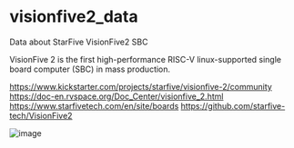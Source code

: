 # visionfive2_data
Data about StarFive VisionFive2 SBC

VisionFive 2 is the first high-performance RISC-V linux-supported single board computer (SBC) in mass production.

https://www.kickstarter.com/projects/starfive/visionfive-2/community
https://doc-en.rvspace.org/Doc_Center/visionfive_2.html
https://www.starfivetech.com/en/site/boards
https://github.com/starfive-tech/VisionFive2

![image](https://github.com/antoinecarme/visionfive2_data/assets/16481992/2b76fb1c-2d0a-48f3-bd5f-8bcd1a5905d0)


